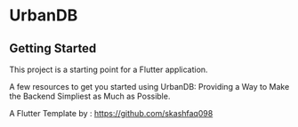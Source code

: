 # UrbanDB
## Getting Started

This project is a starting point for a Flutter application.

A few resources to get you started using UrbanDB: Providing a Way to Make the Backend Simpliest as Much as Possible.

A Flutter Template by : https://github.com/skashfaq098
